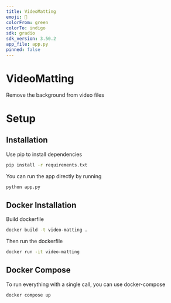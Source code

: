 ```yaml
---
title: VideoMatting
emoji: 🐢
colorFrom: green
colorTo: indigo
sdk: gradio
sdk_version: 3.50.2
app_file: app.py
pinned: false
---
```


# VideoMatting

Remove the background from video files

# Setup

## Installation

Use pip to install dependencies

```bash
pip install -r requirements.txt
```

You can run the app directly by running

```bash
python app.py
```

## Docker Installation

Build dockerfile

```bash
docker build -t video-matting .
```

Then run the dockerfile

```bash
docker run -it video-matting
```

## Docker Compose

To run everything with a single call, you can use docker-compose

```bash
docker compose up
```